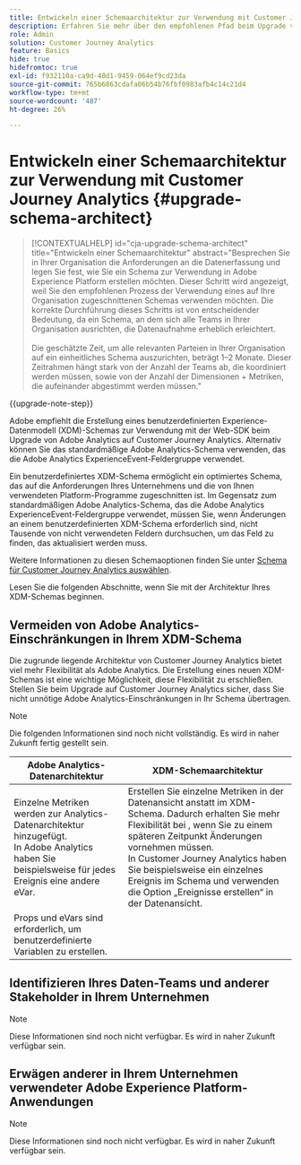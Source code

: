 ```yaml
---
title: Entwickeln einer Schemaarchitektur zur Verwendung mit Customer Journey Analytics
description: Erfahren Sie mehr über den empfohlenen Pfad beim Upgrade von Adobe Analytics auf Customer Journey Analytics
role: Admin
solution: Customer Journey Analytics
feature: Basics
hide: true
hidefromtoc: true
exl-id: f932110a-ca9d-40d1-9459-064ef9cd23da
source-git-commit: 765b6863cdafa06b54b76fbf0983afb4c14c21d4
workflow-type: tm+mt
source-wordcount: '487'
ht-degree: 26%

---
```


# Entwickeln einer Schemaarchitektur zur Verwendung mit Customer Journey Analytics {#upgrade-schema-architect}

<!-- markdownlint-disable MD034 -->

>[!CONTEXTUALHELP]
>id="cja-upgrade-schema-architect"
>title="Entwickeln einer Schemaarchitektur"
>abstract="Besprechen Sie in Ihrer Organisation die Anforderungen an die Datenerfassung und legen Sie fest, wie Sie ein Schema zur Verwendung in Adobe Experience Platform erstellen möchten. Dieser Schritt wird angezeigt, weil Sie den empfohlenen Prozess der Verwendung eines auf Ihre Organisation zugeschnittenen Schemas verwenden möchten. Die korrekte Durchführung dieses Schritts ist von entscheidender Bedeutung, da ein Schema, an dem sich alle Teams in Ihrer Organisation ausrichten, die Datenaufnahme erheblich erleichtert.<br><br>Die geschätzte Zeit, um alle relevanten Parteien in Ihrer Organisation auf ein einheitliches Schema auszurichten, beträgt 1–2 Monate. Dieser Zeitrahmen hängt stark von der Anzahl der Teams ab, die koordiniert werden müssen, sowie von der Anzahl der Dimensionen + Metriken, die aufeinander abgestimmt werden müssen."

<!-- markdownlint-enable MD034 -->

{{upgrade-note-step}}

Adobe empfiehlt die Erstellung eines benutzerdefinierten Experience-Datenmodell (XDM)-Schemas zur Verwendung mit der Web-SDK beim Upgrade von Adobe Analytics auf Customer Journey Analytics. Alternativ können Sie das standardmäßige Adobe Analytics-Schema verwenden, das die Adobe Analytics ExperienceEvent-Feldergruppe verwendet.

Ein benutzerdefiniertes XDM-Schema ermöglicht ein optimiertes Schema, das auf die Anforderungen Ihres Unternehmens und die von Ihnen verwendeten Platform-Programme zugeschnitten ist. Im Gegensatz zum standardmäßigen Adobe Analytics-Schema, das die Adobe Analytics ExperienceEvent-Feldergruppe verwendet, müssen Sie, wenn Änderungen an einem benutzerdefinierten XDM-Schema erforderlich sind, nicht Tausende von nicht verwendeten Feldern durchsuchen, um das Feld zu finden, das aktualisiert werden muss.

Weitere Informationen zu diesen Schemaoptionen finden Sie unter [Schema für Customer Journey Analytics auswählen](/help/getting-started/cja-upgrade/cja-upgrade-schema-existing.md).

Lesen Sie die folgenden Abschnitte, wenn Sie mit der Architektur Ihres XDM-Schemas beginnen.

## Vermeiden von Adobe Analytics-Einschränkungen in Ihrem XDM-Schema

Die zugrunde liegende Architektur von Customer Journey Analytics bietet viel mehr Flexibilität als Adobe Analytics. Die Erstellung eines neuen XDM-Schemas ist eine wichtige Möglichkeit, diese Flexibilität zu erschließen. Stellen Sie beim Upgrade auf Customer Journey Analytics sicher, dass Sie nicht unnötige Adobe Analytics-Einschränkungen in Ihr Schema übertragen.

>[!NOTE]
>
>Die folgenden Informationen sind noch nicht vollständig. Es wird in naher Zukunft fertig gestellt sein.

| Adobe Analytics-Datenarchitektur | XDM-Schemaarchitektur |
|---------|----------|
| Einzelne Metriken werden zur Analytics-Datenarchitektur hinzugefügt.<br/>In Adobe Analytics haben Sie beispielsweise für jedes Ereignis eine andere eVar. | Erstellen Sie einzelne Metriken in der Datenansicht anstatt im XDM-Schema. Dadurch erhalten Sie mehr Flexibilität bei , wenn Sie zu einem späteren Zeitpunkt Änderungen vornehmen müssen.<br/>In Customer Journey Analytics haben Sie beispielsweise ein einzelnes Ereignis im Schema und verwenden die Option „Ereignisse erstellen“ in der Datenansicht. |
| Props und eVars sind erforderlich, um benutzerdefinierte Variablen zu erstellen. |  |

## Identifizieren Ihres Daten-Teams und anderer Stakeholder in Ihrem Unternehmen

>[!NOTE]
>
>Diese Informationen sind noch nicht verfügbar. Es wird in naher Zukunft verfügbar sein.

## Erwägen anderer in Ihrem Unternehmen verwendeter Adobe Experience Platform-Anwendungen

>[!NOTE]
>
>Diese Informationen sind noch nicht verfügbar. Es wird in naher Zukunft verfügbar sein.
